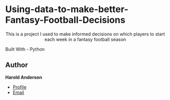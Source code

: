 # Using-data-to-make-better-Fantasy-Football-Decisions
<p align="Center">This is a project I used to make informed decisions on which players to start each week in a fantasy football season<p/>
Built With
- Python

## Author

**Harold Anderson**

- [Profile](https://github.com/duskybadger)
- [Email](mailto:harold8041@yahoo.com)

